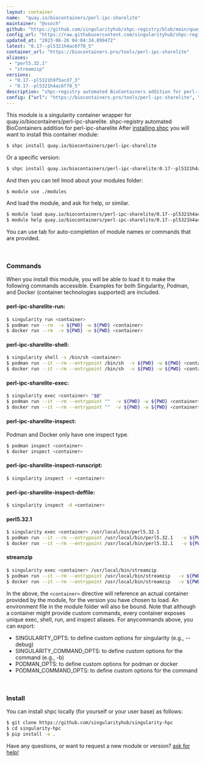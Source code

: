 ```yaml
---
layout: container
name:  "quay.io/biocontainers/perl-ipc-sharelite"
maintainer: "@vsoch"
github: "https://github.com/singularityhub/shpc-registry/blob/main/quay.io/biocontainers/perl-ipc-sharelite/container.yaml"
config_url: "https://raw.githubusercontent.com/singularityhub/shpc-registry/main/quay.io/biocontainers/perl-ipc-sharelite/container.yaml"
updated_at: "2023-06-26 04:04:34.899472"
latest: "0.17--pl5321h4ac6f70_5"
container_url: "https://biocontainers.pro/tools/perl-ipc-sharelite"
aliases:
 - "perl5.32.1"
 - "streamzip"
versions:
 - "0.17--pl5321h9f5acd7_3"
 - "0.17--pl5321h4ac6f70_5"
description: "shpc-registry automated BioContainers addition for perl-ipc-sharelite"
config: {"url": "https://biocontainers.pro/tools/perl-ipc-sharelite", "maintainer": "@vsoch", "description": "shpc-registry automated BioContainers addition for perl-ipc-sharelite", "latest": {"0.17--pl5321h4ac6f70_5": "sha256:7d7f6ceabf1fc4275a4b481f0e3efd23c3c69bc56a297cfaa1f40ee652489dc2"}, "tags": {"0.17--pl5321h9f5acd7_3": "sha256:a878f002e5333e1f8cbbf01a86c7732f94026bf5d26a9faa89a333a6ca1c2c09", "0.17--pl5321h4ac6f70_5": "sha256:7d7f6ceabf1fc4275a4b481f0e3efd23c3c69bc56a297cfaa1f40ee652489dc2"}, "docker": "quay.io/biocontainers/perl-ipc-sharelite", "aliases": {"perl5.32.1": "/usr/local/bin/perl5.32.1", "streamzip": "/usr/local/bin/streamzip"}}
---
```


This module is a singularity container wrapper for quay.io/biocontainers/perl-ipc-sharelite.
shpc-registry automated BioContainers addition for perl-ipc-sharelite
After [installing shpc](#install) you will want to install this container module:


```bash
$ shpc install quay.io/biocontainers/perl-ipc-sharelite
```

Or a specific version:

```bash
$ shpc install quay.io/biocontainers/perl-ipc-sharelite:0.17--pl5321h4ac6f70_5
```

And then you can tell lmod about your modules folder:

```bash
$ module use ./modules
```

And load the module, and ask for help, or similar.

```bash
$ module load quay.io/biocontainers/perl-ipc-sharelite/0.17--pl5321h4ac6f70_5
$ module help quay.io/biocontainers/perl-ipc-sharelite/0.17--pl5321h4ac6f70_5
```

You can use tab for auto-completion of module names or commands that are provided.

<br>

### Commands

When you install this module, you will be able to load it to make the following commands accessible.
Examples for both Singularity, Podman, and Docker (container technologies supported) are included.

#### perl-ipc-sharelite-run:

```bash
$ singularity run <container>
$ podman run --rm  -v ${PWD} -w ${PWD} <container>
$ docker run --rm  -v ${PWD} -w ${PWD} <container>
```

#### perl-ipc-sharelite-shell:

```bash
$ singularity shell -s /bin/sh <container>
$ podman run --it --rm --entrypoint /bin/sh  -v ${PWD} -w ${PWD} <container>
$ docker run --it --rm --entrypoint /bin/sh  -v ${PWD} -w ${PWD} <container>
```

#### perl-ipc-sharelite-exec:

```bash
$ singularity exec <container> "$@"
$ podman run --it --rm --entrypoint ""  -v ${PWD} -w ${PWD} <container> "$@"
$ docker run --it --rm --entrypoint ""  -v ${PWD} -w ${PWD} <container> "$@"
```

#### perl-ipc-sharelite-inspect:

Podman and Docker only have one inspect type.

```bash
$ podman inspect <container>
$ docker inspect <container>
```

#### perl-ipc-sharelite-inspect-runscript:

```bash
$ singularity inspect -r <container>
```

#### perl-ipc-sharelite-inspect-deffile:

```bash
$ singularity inspect -d <container>
```


#### perl5.32.1

```bash
$ singularity exec <container> /usr/local/bin/perl5.32.1
$ podman run --it --rm --entrypoint /usr/local/bin/perl5.32.1   -v ${PWD} -w ${PWD} <container> -c " $@"
$ docker run --it --rm --entrypoint /usr/local/bin/perl5.32.1   -v ${PWD} -w ${PWD} <container> -c " $@"
```


#### streamzip

```bash
$ singularity exec <container> /usr/local/bin/streamzip
$ podman run --it --rm --entrypoint /usr/local/bin/streamzip   -v ${PWD} -w ${PWD} <container> -c " $@"
$ docker run --it --rm --entrypoint /usr/local/bin/streamzip   -v ${PWD} -w ${PWD} <container> -c " $@"
```



In the above, the `<container>` directive will reference an actual container provided
by the module, for the version you have chosen to load. An environment file in the
module folder will also be bound. Note that although a container
might provide custom commands, every container exposes unique exec, shell, run, and
inspect aliases. For anycommands above, you can export:

 - SINGULARITY_OPTS: to define custom options for singularity (e.g., --debug)
 - SINGULARITY_COMMAND_OPTS: to define custom options for the command (e.g., -b)
 - PODMAN_OPTS: to define custom options for podman or docker
 - PODMAN_COMMAND_OPTS: to define custom options for the command

<br>

### Install

You can install shpc locally (for yourself or your user base) as follows:

```bash
$ git clone https://github.com/singularityhub/singularity-hpc
$ cd singularity-hpc
$ pip install -e .
```

Have any questions, or want to request a new module or version? [ask for help!](https://github.com/singularityhub/singularity-hpc/issues)